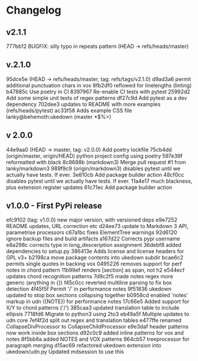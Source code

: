 # Changelog

## v2.1.1
777bb12 BUGFIX: silly typo in repeats pattern   (HEAD -> refs/heads/master)

## v.2.1.0
95dce5e  (HEAD -> refs/heads/master, tag: refs/tags/v2.1.0)
d9ad3a6 permit additional punctuation chars in vox
8fb2df0 reflowed for linelengths (linting)
b47885c Use poetry in CI
8397967 Re-enable CI tests with pytest
25992d2 Add some simple unit tests of regex patterns
df27c9d Add pytest as a dev dependency
702dee3 updates to README with more examples   (refs/heads/pytest)
ac33f58 Adds example CSS file  lanky@behemoth:ukedown (master *$%>)

## v 2.0.0
44e9aa0 (HEAD -> master, tag: v2.0.0) Add poetry lockfile
75cb4dd (origin/master, origin/HEAD) python project config using poetry
597e39f reformatted with black
8c8688b (markdown3) Merge pull request #1 from lanky/markdown3
989f9c9 (origin/markdown3) disables pytest until we actually have tests. If ever.
3e810cb Add package builder action
48cf0cc disables pytest until we actually have tests. If ever.
11a4e17 much blackness, plus extension register updates
61c71ec Add package builder action

## v1.0.0 - First PyPi release
efc9102 (tag: v1.0.0) new major version, with versioned deps
e9e7252 README updates, URL correction etc
d24ee73 update to Markdown 3 API, parametrise processors
c67a1bc fixes ElementTree warnings
92d6120 ignore backup files and build artifacts
a167d22 Corrects pypi username
e8a298c corrects type in long_desceription assignment
36debf8 added dependencies to setup.py
386413e Adds license and license headers for GPL v3+
b2198ca move package contents into ukedown subdir
bcae6c2 permits single quotes in backing vox
0495226 removes support for perf notes in chord pattern
11b99ef renders [section] as span, not h2
e544ecf updates chord recognition patterns
7d9c2f5 made notes regex more generic (anything in {})
f45c0cc reverted multiline parsing to fix box detection
4f45f5f Permit '/' in performance notes
9f51836 ukedown updated to stop box sections collapsing together
b0958cd enabled 'notes' markup in udn ({NOTE}) for performance notes
17c66e5 Added support for X/Y to chord patterns ('/')
385caa3 updated translation table to include ellipsis
7718fd6 Migrate to  python3 using 2to3
eb49a5f Multiple updates to udn core
7ef4f2d split out regex and translation tables
e477ffe renamed CollapseDivProcessor to CollapseChildProcessor
e9e3daf header patterns now work inside box sections
d92c0c9 added inline patterns for vox and notes
8f5bb6a added NOTES and VOX patterns
964cb57 treeprocessor for paragraph merging
d15ac69 refactored ukedown extension into ukedown/udn.py Updated mdsession to use this

